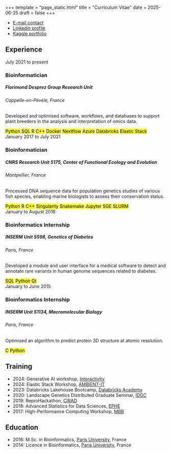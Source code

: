 +++
template = "page_static.html"
title = "Curriculum Vitae"
date =  2025-06-25
draft = false
+++



* [E-mail contact](mailto:pierre-edouard.guerin@groupefd.com)
* [Linkedin profile](https://www.linkedin.com/in/pierre-edouard-guerin/)
* [Kaggle portfolio](https://www.kaggle.com/pierreedouardguerin)


## Experience
<div class="timeline-entry">
  <div class="timeline-date">July 2021 to present</div>
  <div class="timeline-item">
    <h3>Bioinformatician</h3>
    <h5>Florimond Desprez Group Research Unit</h5>
    <h6>Cappelle-en-Pévèle, France</h6>
    <p>
      Developed and optimised software, workflows, and databases to support plant breeders in the analysis and interpretation of omics data.
    </p>
      <mark>Python</mark>
      <mark>SQL</mark>
      <mark>R</mark>
      <mark>C++</mark>
      <mark>Docker</mark>
      <mark>Nextflow</mark>
      <mark>Azure</mark>
      <mark>Databricks</mark>
      <mark>Elastic Stack</mark>
  </div>

  <div class="timeline-date">January 2017 to July 2021</div>
  <div class="timeline-item">
    <h3>Bioinformatician</h3>
    <h5>CNRS Research Unit 5175, Center of Functional Ecology and Evolution</h5>
    <h6>Montpellier, France</h6>
    <p>
      Processed DNA sequence data for population genetics studies of various fish species, enabling marine biologists to assess their conservation status.
    </p>
      <mark>Python</mark>
      <mark>R</mark>
      <mark>C++</mark>
      <mark>Singularity</mark>
      <mark>Snakemake</mark>
      <mark>Jupyter</mark>
      <mark>SGE</mark>
      <mark>SLURM</mark>
  </div>

  <div class="timeline-date">January to August 2016</div>
  <div class="timeline-item">
    <h3>Bioinformatics Internship</h3>
    <h5>INSERM Unit S598, Genetics of Diabetes</h5>
    <h6>Paris, France</h6>
    <p>
      Developed a module and user interface for a medical software to detect and annotate rare variants in human genome sequences related to diabetes.
    </p>
      <mark>SQL</mark>
      <mark>Python</mark>
      <mark>Qt</mark>
  </div>

  <div class="timeline-date">January to June 2015</div>
  <div class="timeline-item">
    <h3>Bioinformatics Internship</h3>
    <h5>INSERM Unit S1134, Macromolecular Biology</h5>
    <h6>Paris, France</h6>
    <p>
      Optimised an algorithm to predict protein 3D structure at atomic resolution.
    </p>
      <mark>C</mark>
      <mark>Python</mark>
  </div>
</div>

## Training

* 2024: Generative AI workshop, [Interactivity](https://www.interactivity.nl/)
* 2024: Elastic Stack Workshop, [AMBIENT-IT](https://www.ambient-it.net/)
* 2023: Databricks Lakehouse Bootcamp, [Databricks Academy](https://www.databricks.com/learn/training/home)
* 2020: Landscape Genetics Distributed Graduate Seminar, [IDGC](https://sites.google.com/site/landscapegeneticscourse/)
* 2019: ReproHackathon, [CIRAD](https://github.com/IFB-ElixirFr/ReproHackathon)
* 2018: Advanced Statistics for Data Sciences, [EPHE](https://www.ephe.psl.eu/formations-conferences)
* 2017: High-Performance Computing Workshop, [MBB](https://isem-evolution.fr/plateau/plateau-montpellier-bioinformatique-et-biodiversite/)



	
## Education

* 2016: M.Sc. in Bioinformatics, [Paris University](https://u-paris.fr/), France
* 2014: Licence in Bioinformatics, [Paris University](https://u-paris.fr/), France


